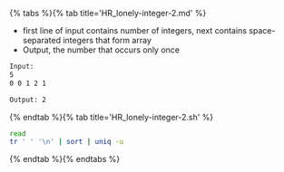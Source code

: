 {% tabs %}{% tab title='HR_lonely-integer-2.md' %}

* first line of input contains number of integers, next contains space-separated integers that form array
* Output, the number that occurs only once

```sh
Input:
5
0 0 1 2 1

Output: 2
```

{% endtab %}{% tab title='HR_lonely-integer-2.sh' %}

```sh
read
tr ' ' '\n' | sort | uniq -u
```

{% endtab %}{% endtabs %}

